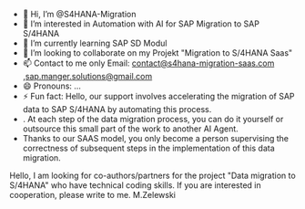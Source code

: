 - 👋 Hi, I’m @S4HANA-Migration
- 👀 I’m interested in Automation with AI for SAP Migration to SAP S/4HANA
- 🌱 I’m currently learning SAP SD Modul
- 💞️ I’m looking to collaborate on my Projekt "Migration to S/4HANA Saas"
- 📫 Contact to me only Email: contact@s4hana-migration-saas.com ,sap.manger.solutions@gmail.com
- 😄 Pronouns: ...
- ⚡ Fun fact: Hello, our support involves accelerating the migration of SAP data to SAP S/4HANA by automating this process.
- . At each step of the data migration process, you can do it yourself or outsource this small part of the work to another AI Agent.
-  Thanks to our SAAS model, you only become a person supervising the correctness of subsequent steps in the implementation of this data migration.
<!---
S4HANA-Migration/S4HANA-Migration is a ✨ special ✨ repository because its `README.md` (this file) appears on your GitHub profile.
You can click the Preview link to take a look at your changes.
--->
Hello, I am looking for co-authors/partners for the project "Data migration to S/4HANA" 
who have technical coding skills. If you are interested in cooperation, please write to me.
M.Zelewski
